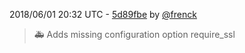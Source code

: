 2018/06/01 20:32 UTC - [5d89fbe](https://github.com/hassio-addons/addon-node-red/commit/5d89fbebb5c03d792404ef83308a85e53fdaa85c) by [@frenck](https://github.com/frenck)
> :ambulance: Adds missing configuration option require_ssl 

